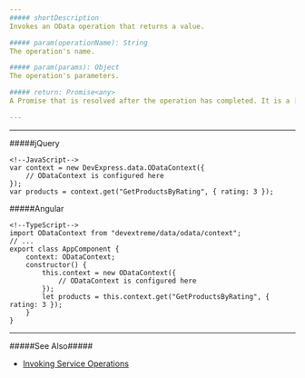 ```yaml
---
##### shortDescription
Invokes an OData operation that returns a value.

##### param(operationName): String
The operation's name.

##### param(params): Object
The operation's parameters.

##### return: Promise<any>
A Promise that is resolved after the operation has completed. It is a [native Promise](https://developer.mozilla.org/en-US/docs/Web/JavaScript/Reference/Global_Objects/Promise) or a [jQuery.Promise](https://api.jquery.com/Types/#Promise) when you use jQuery.

---
```

---
#####jQuery

    <!--JavaScript-->
    var context = new DevExpress.data.ODataContext({
        // ODataContext is configured here
    });
    var products = context.get("GetProductsByRating", { rating: 3 });

#####Angular

    <!--TypeScript-->
    import ODataContext from "devextreme/data/odata/context";
    // ...
    export class AppComponent {
        context: ODataContext;
        constructor() {
            this.context = new ODataContext({
                // ODataContext is configured here
            });
            let products = this.context.get("GetProductsByRating", { rating: 3 });
        }
    }

---

#####See Also#####
- [Invoking Service Operations](/concepts/30%20Data%20Layer/51%20Data%20Source%20Examples/2%20OData/5%20Invoking%20Service%20Operations.md '/Documentation/Guide/Data_Layer/Data_Source_Examples/#OData/Invoking_Service_Operations')